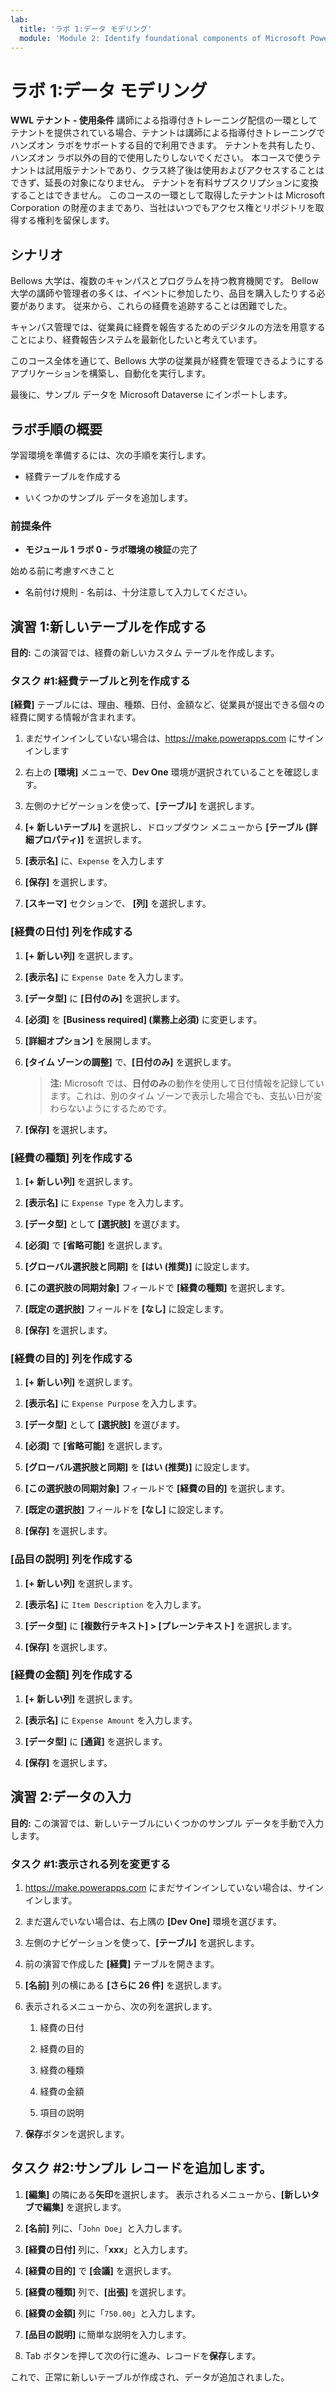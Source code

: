 ```yaml
---
lab:
  title: 'ラボ 1:データ モデリング'
  module: 'Module 2: Identify foundational components of Microsoft Power Platform'
---
```


# ラボ 1:データ モデリング

**WWL テナント - 使用条件** 講師による指導付きトレーニング配信の一環としてテナントを提供されている場合、テナントは講師による指導付きトレーニングでハンズオン ラボをサポートする目的で利用できます。 テナントを共有したり、ハンズオン ラボ以外の目的で使用したりしないでください。 本コースで使うテナントは試用版テナントであり、クラス終了後は使用およびアクセスすることはできず、延長の対象になりません。 テナントを有料サブスクリプションに変換することはできません。 このコースの一環として取得したテナントは Microsoft Corporation の財産のままであり、当社はいつでもアクセス権とリポジトリを取得する権利を留保します。 

## シナリオ

Bellows 大学は、複数のキャンパスとプログラムを持つ教育機関です。 Bellow 大学の講師や管理者の多くは、イベントに参加したり、品目を購入したりする必要があります。 従来から、これらの経費を追跡することは困難でした。 

キャンパス管理では、従業員に経費を報告するためのデジタルの方法を用意することにより、経費報告システムを最新化したいと考えています。 

このコース全体を通じて、Bellows 大学の従業員が経費を管理できるようにするアプリケーションを構築し、自動化を実行します。

最後に、サンプル データを Microsoft Dataverse にインポートします。

## ラボ手順の概要

学習環境を準備するには、次の手順を実行します。

- 経費テーブルを作成する

- いくつかのサンプル データを追加します。 

### 前提条件

- **モジュール 1 ラボ 0 - ラボ環境の検証**の完了

始める前に考慮すべきこと

- 名前付け規則 - 名前は、十分注意して入力してください。

## 演習 1:新しいテーブルを作成する

**目的:** この演習では、経費の新しいカスタム テーブルを作成します。

### タスク #1:経費テーブルと列を作成する

**[経費]** テーブルには、理由、種類、日付、金額など、従業員が提出できる個々の経費に関する情報が含まれます。

1. まだサインインしていない場合は、https://make.powerapps.com にサインインします

1. 右上の **[環境]** メニューで、**Dev One** 環境が選択されていることを確認します。

1. 左側のナビゲーションを使って、**[テーブル]** を選択します。

1. **[+ 新しいテーブル]** を選択し、ドロップダウン メニューから **[テーブル (詳細プロパティ)]** を選択します。

1. **[表示名]** に、`Expense` を入力します

1. **[保存]** を選択します。

1. **[スキーマ]** セクションで、 **[列]** を選択します。

### [経費の日付] 列を作成する

1. **[+ 新しい列]** を選択します。

1. **[表示名]** に `Expense Date` を入力します。

1. **[データ型]** に **[日付のみ]** を選択します。

1. **[必須]** を **[Business required] (業務上必須)** に変更します。

1. **[詳細オプション]** を展開します。

1. **[タイム ゾーンの調整]** で、**[日付のみ]** を選択します。

    >**注:**  Microsoft では、**日付のみ**の動作を使用して日付情報を記録しています。これは、別のタイム ゾーンで表示した場合でも、支払い日が変わらないようにするためです。

1. **[保存]** を選択します。

### [経費の種類] 列を作成する

1. **[+ 新しい列]** を選択します。

1. **[表示名]** に `Expense Type` を入力します。

1. **[データ型]** として **[選択肢]** を選びます。

1. **[必須]** で **[省略可能]** を選択します。

1. **[グローバル選択肢と同期]** を **[はい (推奨)]** に設定します。

1. **[この選択肢の同期対象]** フィールドで **[経費の種類]** を選択します。

1. **[既定の選択肢]** フィールドを **[なし]** に設定します。

1. **[保存]** を選択します。

### [経費の目的] 列を作成する

1. **[+ 新しい列]** を選択します。

1. **[表示名]** に `Expense Purpose` を入力します。

1. **[データ型]** として **[選択肢]** を選びます。

1. **[必須]** で **[省略可能]** を選択します。

1. **[グローバル選択肢と同期]** を **[はい (推奨)]** に設定します。

1. **[この選択肢の同期対象]** フィールドで **[経費の目的]** を選択します。

1. **[既定の選択肢]** フィールドを **[なし]** に設定します。

1. **[保存]** を選択します。

### [品目の説明] 列を作成する

1. **[+ 新しい列]** を選択します。

1. **[表示名]** に `Item Description` を入力します。

1. **[データ型]** に **[複数行テキスト] &gt; [プレーンテキスト]** を選択します。

1. **[保存]** を選択します。

### [経費の金額] 列を作成する

1. **[+ 新しい列]** を選択します。

1. **[表示名]** に `Expense Amount` を入力します。

1. **[データ型]** に **[通貨]** を選択します。

1. **[保存]** を選択します。

 
## 演習 2:データの入力

**目的:** この演習では、新しいテーブルにいくつかのサンプル データを手動で入力します。 

### タスク #1:表示される列を変更する

1. https://make.powerapps.com にまだサインインしていない場合は、サインインします。

1. まだ選んでいない場合は、右上隅の **[Dev One]** 環境を選びます。

1. 左側のナビゲーションを使って、**[テーブル]** を選択します。

1. 前の演習で作成した **[経費]** テーブルを開きます。

1. **[名前]** 列の横にある **[さらに 26 件]** を選択します。

1. 表示されるメニューから、次の列を選択します。

    1. 経費の日付

    2. 経費の目的 

    3. 経費の種類

    4. 経費の金額

    5. 項目の説明

1. **保存**ボタンを選択します。

## タスク #2:サンプル レコードを追加します。

1. **[編集]** の隣にある**矢印**を選択します。 表示されるメニューから、**[新しいタブで編集]** を選択します。

1. **[名前]** 列に、「`John Doe`」と入力します。

1. **[経費の日付]** 列に、「**xxx**」と入力します。

1. **[経費の目的]** で **[会議]** を選択します。

1. **[経費の種類]** 列で、**[出張]** を選択します。

1. **[経費の金額]** 列に「`750.00`」と入力します。

1. **[品目の説明]** に簡単な説明を入力します。

1. Tab ボタンを押して次の行に進み、レコードを**保存**します。

これで、正常に新しいテーブルが作成され、データが追加されました。


